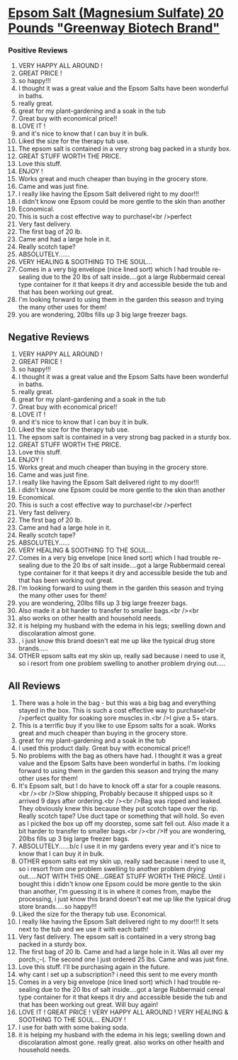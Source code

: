 # [Epsom Salt (Magnesium Sulfate) 20 Pounds &quot;Greenway Biotech Brand&quot;](https://products.checkmycream.com/products/Epsom-Salt-(Magnesium-Sulfate)-20-Pounds-&quot;Greenway-Biotech-Brand&quot;.html)

### Positive Reviews

<ol>
      <li>VERY HAPPY ALL AROUND !  </li>
      <li>GREAT PRICE !</li>
      <li>so happy!!!</li>
      <li>I thought it was a great value and the Epsom Salts have been wonderful in baths.</li>
      <li>really great.  </li>
      <li>great for my plant-gardening and a soak in the tub</li>
      <li>Great buy with economical price!!</li>
      <li>LOVE IT !  </li>
      <li>and it&#x27;s nice to know that I can buy it in bulk.</li>
      <li>Liked the size for the therapy tub use.</li>
      <li>The epsom salt is contained in a very strong bag packed in a sturdy box.</li>
      <li>GREAT STUFF WORTH THE PRICE.</li>
      <li>Love this stuff.  </li>
      <li>ENJOY !</li>
      <li>Works great and much cheaper than buying in the grocery store.</li>
      <li>Came and was just fine.</li>
      <li>I really like having the Epsom Salt delivered right to my door!!!</li>
      <li>i didn&#x27;t know one Epsom could be more gentle to the skin than another</li>
      <li>Economical.</li>
      <li>This is such a cost effective way to purchase!&lt;br /&gt;perfect</li>
      <li>Very fast delivery.  </li>
      <li>The first bag of 20 lb.</li>
      <li>Came and had a large hole in it.</li>
      <li>Really scotch tape?</li>
      <li>ABSOLUTELY......</li>
      <li>VERY HEALING &amp; SOOTHING TO THE SOUL...</li>
      <li>Comes in a very big envelope (nice lined sort) which I had trouble re-sealing due to the 20 lbs of salt inside....got a large Rubbermaid cereal type container for it that keeps it dry and accessible beside the tub and that has been working out great.  </li>
      <li>I&#x27;m looking forward to using them in the garden this season and trying the many other uses for them!</li>
      <li>you are wondering, 20lbs fills up 3 big large freezer bags.</li>
</ol>


<h2>Negative Reviews</h2>
<ol>
<li> VERY HAPPY ALL AROUND !  </li>
<li> GREAT PRICE !</li>
<li> so happy!!!</li>
<li> I thought it was a great value and the Epsom Salts have been wonderful in baths.</li>
<li> really great.  </li>
<li> great for my plant-gardening and a soak in the tub</li>
<li> Great buy with economical price!!</li>
<li> LOVE IT !  </li>
<li> and it&#x27;s nice to know that I can buy it in bulk.</li>
<li> Liked the size for the therapy tub use.</li>
<li> The epsom salt is contained in a very strong bag packed in a sturdy box.</li>
<li> GREAT STUFF WORTH THE PRICE.</li>
<li> Love this stuff.  </li>
<li> ENJOY !</li>
<li> Works great and much cheaper than buying in the grocery store.</li>
<li> Came and was just fine.</li>
<li> I really like having the Epsom Salt delivered right to my door!!!</li>
<li> i didn&#x27;t know one Epsom could be more gentle to the skin than another</li>
<li> Economical.</li>
<li> This is such a cost effective way to purchase!&lt;br /&gt;perfect</li>
<li> Very fast delivery.  </li>
<li> The first bag of 20 lb.</li>
<li> Came and had a large hole in it.</li>
<li> Really scotch tape?</li>
<li> ABSOLUTELY......</li>
<li> VERY HEALING &amp; SOOTHING TO THE SOUL...</li>
<li> Comes in a very big envelope (nice lined sort) which I had trouble re-sealing due to the 20 lbs of salt inside....got a large Rubbermaid cereal type container for it that keeps it dry and accessible beside the tub and that has been working out great.  </li>
<li> I&#x27;m looking forward to using them in the garden this season and trying the many other uses for them!</li>
<li> you are wondering, 20lbs fills up 3 big large freezer bags.</li>
<li> Also made it a bit harder to transfer to smaller bags.&lt;br /&gt;&lt;br</li>
<li> also works on other health and household needs.</li>
<li> it is helping my husband with the edema in his legs; swelling down and discolaration almost gone.</li>
<li> , i just know this brand doesn&#x27;t eat me up like the typical drug store brands.....</li>
<li> OTHER epsom salts eat my skin up, really sad because i need to use it, so i resort from one problem swelling to another problem drying out.....</li>
</ol>

<h2>All Reviews</h2>

<ol>
    <li> There was a hole in the bag - but this was a big bag and everything stayed in the box. This is such a cost effective way to purchase!&lt;br /&gt;perfect quality for soaking sore muscles in.&lt;br /&gt;I give a 5+ stars.</li>
    <li> This is a terrific buy if you like to use Epsom salts for a soak. Works great and much cheaper than buying in the grocery store.</li>
    <li> great for my plant-gardening and a soak in the tub</li>
    <li> I used this product daily.  Great buy with economical price!!</li>
    <li> No problems with the bag as others have had. I thought it was a great value and the Epsom Salts have been wonderful in baths. I&#x27;m looking forward to using them in the garden this season and trying the many other uses for them!</li>
    <li> It&#x27;s Epsom salt, but I do have to knock off a star for a couple reasons.&lt;br /&gt;&lt;br /&gt;Slow shipping, Probably because it shipped usps so it arrived 9 days after ordering.&lt;br /&gt;&lt;br /&gt;Bag was ripped and leaked. They obviously knew this because they put scotch tape over the rip. Really scotch tape? Use duct tape or something that will hold. So even as I picked the box up off my doorstep, some salt fell out. Also made it a bit harder to transfer to smaller bags.&lt;br /&gt;&lt;br /&gt;If you are wondering, 20lbs fills up 3 big large freezer bags.</li>
    <li> ABSOLUTELY......b/c I use it in my gardens every year and it&#x27;s nice to know that I can buy it in bulk.</li>
    <li> OTHER epsom salts eat my skin up, really sad because i need to use it, so i resort from one problem swelling to another problem drying out.....NOT WITH THIS ONE...GREAT STUFF WORTH THE PRICE. Until i bought this i didn&#x27;t know one Epsom could be more gentle to the skin than another, I&#x27;m guessing it is in where it comes from, maybe the processing, i just know this brand doesn&#x27;t eat me up like the typical drug store brands.....so happy!!!</li>
    <li> Liked the size for the therapy tub use. Economical.</li>
    <li> I really like having the Epsom Salt delivered right to my door!!! It sets next to the tub and we use it with each bath!</li>
    <li> Very fast delivery.  The epsom salt is contained in a very strong bag packed in a sturdy box.</li>
    <li> The first bag of 20 lb. Came and had a large hole in it. Was all over my porch.;-(.  The second one I just ordered 25 lbs. Came and was just fine.</li>
    <li> Love this stuff.  I&#x27;ll be purchasing again in the future.</li>
    <li> why cant i set up a subscription? i need this sent to me every month</li>
    <li> Comes in a very big envelope (nice lined sort) which I had trouble re-sealing due to the 20 lbs of salt inside....got a large Rubbermaid cereal type container for it that keeps it dry and accessible beside the tub and that has been working out great.  Will buy again!</li>
    <li> LOVE IT !  GREAT PRICE ! VERY HAPPY ALL AROUND !  VERY HEALING &amp; SOOTHING TO THE SOUL... ENJOY !</li>
    <li> I use for bath with some baking soda.</li>
    <li> it is helping my husband with the edema in his legs; swelling down and discolaration almost gone. really great.  also works on other health and household needs.</li>
</ol>




